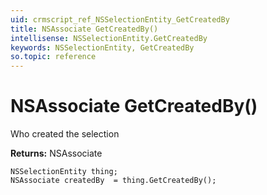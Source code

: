 ```yaml
---
uid: crmscript_ref_NSSelectionEntity_GetCreatedBy
title: NSAssociate GetCreatedBy()
intellisense: NSSelectionEntity.GetCreatedBy
keywords: NSSelectionEntity, GetCreatedBy
so.topic: reference
---
```


# NSAssociate GetCreatedBy()

Who created the selection

**Returns:** NSAssociate

```crmscript
NSSelectionEntity thing;
NSAssociate createdBy  = thing.GetCreatedBy();
```

